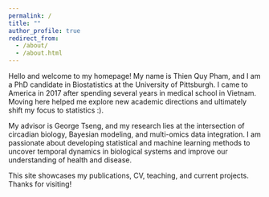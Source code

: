 ```yaml
---
permalink: /
title: ""
author_profile: true
redirect_from: 
  - /about/
  - /about.html
---
```


Hello and welcome to my homepage! My name is Thien Quy Pham, and I am a PhD candidate in Biostatistics at the University of Pittsburgh. I came to America in 2017 after spending several years in medical school in Vietnam. Moving here helped me explore new academic directions and ultimately shift my focus to statistics :).

My advisor is George Tseng, and my research lies at the intersection of circadian biology, Bayesian modeling, and multi-omics data integration. I am passionate about developing statistical and machine learning methods to uncover temporal dynamics in biological systems and improve our understanding of health and disease.

This site showcases my publications, CV, teaching, and current projects. Thanks for visiting!














